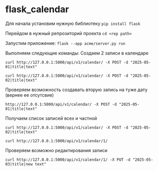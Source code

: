 # flask_calendar
Для начала установим нужную библиотеку
```pip install flask```

Перейдом в нужный репрозиторий проекта
```cd <rep path>```

Запустим приложение:
```flask --app acme/server.py run```


Выполняем следующие команды: 
Создаем 2 записи в календаре

```curl http://127.0.0.1:5000/api/v1/calendar/ -X POST -d "2025-05-01|title|text"```

```curl http://127.0.0.1:5000/api/v1/calendar/ -X POST -d "2025-05-02|title|text"```


Проверяем возможность создавать вторую запись на туже дату (вернее ее отсутсвие)

```http://127.0.0.1:5000/api/v1/calendar/ -X POST -d "2025-05-01|title|text"```


Получаем список записей всех и частной

```curl http://127.0.0.1:5000/api/v1/calendar/ -X POST -d "2025-05-02|title|text"```

```curl http://127.0.0.1:5000/api/v1/calendar/1/```


Проверяем возможно редактирования записи

```curl http://127.0.0.1:5000/api/v1/calendar/1/ -X PUT -d "2025-05-03|title|new text"```



